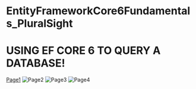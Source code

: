 # EntityFrameworkCore6Fundamentals_PluralSight

# USING EF CORE 6 TO QUERY A DATABASE!

[Page1](https://user-images.githubusercontent.com/43795308/223590420-3bcbc602-4bf2-4f50-92c1-c7011372fdbc.jpg)
![Page2](https://user-images.githubusercontent.com/43795308/223590454-1b971355-64b5-404d-98f9-5e2f015ac24e.jpg)
![Page3](https://user-images.githubusercontent.com/43795308/223590457-c61df13d-3611-410f-9f28-ead8afeb4d71.jpg)
![Page4](https://user-images.githubusercontent.com/43795308/223590464-3a3e21c0-4381-4d63-8bd9-393b1088ebd0.jpg)
